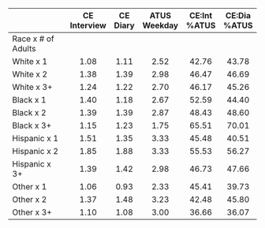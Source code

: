 
|                      | CE<br>Interview |  CE<br>Diary | ATUS<br>Weekday | CE:Int<br>%ATUS | CE:Dia<br>%ATUS |
| -------------------- | :----------: | :----------: | :----------: | :----------: | :----------: |
| Race x # of Adults   |              |              |              |              |              |
| White x 1            |         1.08 |         1.11 |         2.52 |        42.76 |        43.78 |
| White x 2            |         1.38 |         1.39 |         2.98 |        46.47 |        46.69 |
| White x 3+           |         1.24 |         1.22 |         2.70 |        46.17 |        45.26 |
| Black x 1            |         1.40 |         1.18 |         2.67 |        52.59 |        44.40 |
| Black x 2            |         1.39 |         1.39 |         2.87 |        48.43 |        48.60 |
| Black x 3+           |         1.15 |         1.23 |         1.75 |        65.51 |        70.01 |
| Hispanic x 1         |         1.51 |         1.35 |         3.33 |        45.48 |        40.51 |
| Hispanic x 2         |         1.85 |         1.88 |         3.33 |        55.53 |        56.27 |
| Hispanic x 3+        |         1.39 |         1.42 |         2.98 |        46.73 |        47.66 |
| Other x 1            |         1.06 |         0.93 |         2.33 |        45.41 |        39.73 |
| Other x 2            |         1.37 |         1.48 |         3.23 |        42.48 |        45.80 |
| Other x 3+           |         1.10 |         1.08 |         3.00 |        36.66 |        36.07 |


